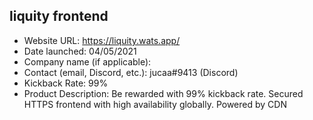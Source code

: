 ## liquity frontend
- Website URL: https://liquity.wats.app/
- Date launched: 04/05/2021
- Company name (if applicable):
- Contact (email, Discord, etc.): jucaa#9413 (Discord)
- Kickback Rate: 99%
- Product Description: Be rewarded with 99% kickback rate. Secured HTTPS frontend with high availability globally. Powered by CDN

